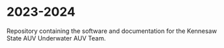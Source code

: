 # 2023-2024
Repository containing the software and documentation for the Kennesaw State AUV Underwater AUV Team. 